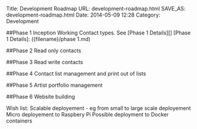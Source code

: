 Title: Development Roadmap
URL: development-roadmap.html
SAVE_AS: development-roadmap.html
Date: 2014-05-09 12:28
Category: Development

##Phase 1 Inception
Working Contact types.  See [Phase 1 Details][]
[Phase 1 Details]:  ({filename}/phase 1.md)

##Phase 2 
Read only contacts

##Phase 3
Read write contacts

##Phase 4
Contact list management and print out of lists

##Phase 5
Artist portfolio management

##Phase 6
Website building

Wish list:
Scalable deployement - eg from small to large scale deployement
Micro deployement to Raspbery Pi
Possible deployment to Docker containers


